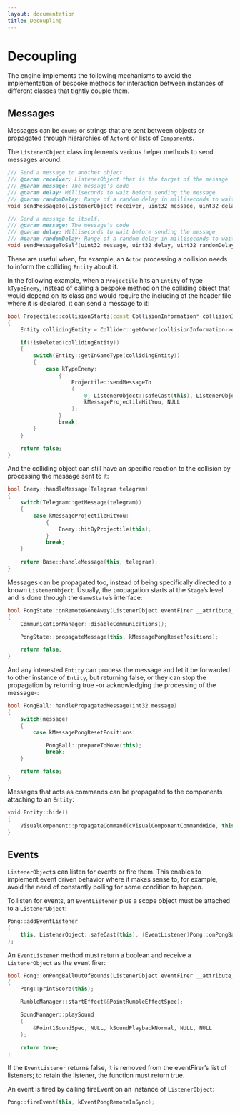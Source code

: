 ```yaml
---
layout: documentation
title: Decoupling
---
```


# Decoupling

The engine implements the following mechanisms to avoid the implementation of bespoke methods for interaction between instances of different classes that tightly couple them.

## Messages

Messages can be `enums` or strings that are sent between objects or propagated through hierarchies of `Actor`s or lists of `Component`s.

The `ListenerObject` class implements various helper methods to send messages around:

```cpp
/// Send a message to another object.
/// @param receiver: ListenerObject that is the target of the message
/// @param message: The message's code
/// @param delay: Milliseconds to wait before sending the message
/// @param randomDelay: Range of a random delay in milliseconds to wait before sending the message
void sendMessageTo(ListenerObject receiver, uint32 message, uint32 delay, uint32 randomDelay);

/// Send a message to itself.
/// @param message: The message's code
/// @param delay: Milliseconds to wait before sending the message
/// @param randomDelay: Range of a random delay in milliseconds to wait before sending the message
void sendMessageToSelf(uint32 message, uint32 delay, uint32 randomDelay);
```

These are useful when, for example, an `Actor` processing a collision needs to inform the colliding `Entity` about it.

In the following example, when a `Projectile` hits an `Entity` of type `kTypeEnemy`, instead of calling a bespoke method on the colliding object that would depend on its class and would require the including of the header file where it is declared, it can send a message to it:

```cpp
bool Projectile::collisionStarts(const CollisionInformation* collisionInformation __attribute__ ((unused)))
{
    Entity collidingEntity = Collider::getOwner(collisionInformation->otherCollider);

    if(!isDeleted(collidingEntity))
    {
        switch(Entity::getInGameType(collidingEntity))
        {
            case kTypeEnemy:
                {
                    Projectile::sendMessageTo
                    (
                        0, ListenerObject::safeCast(this), ListenerObject::safeCast(collidingEntity),
                        kMessageProjectileHitYou, NULL
                    );
                }
                break;
        }
    }

    return false;
}
```

And the colliding object can still have an specific reaction to the collision by processing the message sent to it:

```cpp
bool Enemy::handleMessage(Telegram telegram)
{
    switch(Telegram::getMessage(telegram))
    {
        case kMessageProjectileHitYou:
            {
                Enemy::hitByProjectile(this);
            }
            break;
    }

    return Base::handleMessage(this, telegram);
}
```

Messages can be propagated too, instead of being specifically directed to a known `ListenerObject`. Usually, the propagation starts at the `Stage`’s level and is done through the `GameState`’s interface:

```cpp
bool PongState::onRemoteGoneAway(ListenerObject eventFirer __attribute__((unused)))
{
	CommunicationManager::disableCommunications();

	PongState::propagateMessage(this, kMessagePongResetPositions);

	return false;
}
```

And any interested `Entity` can process the message and let it be forwarded to other instance of `Entity`, but returning false, or they can stop the propagation by returning true -or acknowledging the processing of the message-:

```cpp
bool PongBall::handlePropagatedMessage(int32 message)
{
	switch(message)
	{
		case kMessagePongResetPositions:

			PongBall::prepareToMove(this);
			break;
	}

	return false;
}
```

Messages that acts as commands can be propagated to the components attaching to an `Entity`:

```cpp
void Entity::hide()
{
    VisualComponent::propagateCommand(cVisualComponentCommandHide, this);
}
```

## Events

`ListenerObject`s can listen for events or fire them. This enables to implement event driven behavior where it makes sense to, for example, avoid the need of constantly polling for some condition to happen.

To listen for events, an `EventListener` plus a scope object must be attached to a `ListenerObject`:

```cpp
Pong::addEventListener
(
    this, ListenerObject::safeCast(this), (EventListener)Pong::onPongBallOutOfBounds, kEventPongBallStreamedOut
);
```

An `EventListener` method must return a boolean and receive a `ListenerObject` as the event firer:

```cpp
bool Pong::onPongBallOutOfBounds(ListenerObject eventFirer __attribute__ ((unused)))
{
    Pong::printScore(this);

    RumbleManager::startEffect(&PointRumbleEffectSpec);

    SoundManager::playSound
    (
        &Point1SoundSpec, NULL, kSoundPlaybackNormal, NULL, NULL
    );

    return true;
}
```

If the `EventListener` returns false, it is removed from the eventFirer’s list of listeners; to retain the listener, the function must return true.

An event is fired by calling fireEvent on an instance of `ListenerObject`:

```cpp
Pong::fireEvent(this, kEventPongRemoteInSync);
```
